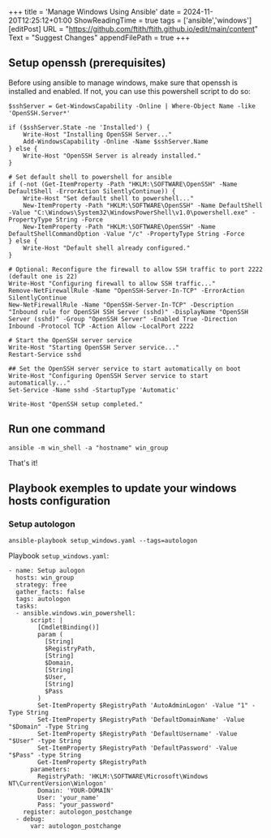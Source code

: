 +++
title = 'Manage Windows Using Ansible'
date = 2024-11-20T12:25:12+01:00
ShowReadingTime = true
tags = ['ansible','windows']
[editPost]
URL = "https://github.com/ftith/ftith.github.io/edit/main/content"
Text = "Suggest Changes"
appendFilePath = true
+++

## Setup openssh (prerequisites)
Before using ansible to manage windows, make sure that openssh is installed and enabled. If not, you can use this powershell script to do so:
```
$sshServer = Get-WindowsCapability -Online | Where-Object Name -like 'OpenSSH.Server*'

if ($sshServer.State -ne 'Installed') {
    Write-Host "Installing OpenSSH Server..."
    Add-WindowsCapability -Online -Name $sshServer.Name
} else {
    Write-Host "OpenSSH Server is already installed."
}

# Set default shell to powershell for ansible
if (-not (Get-ItemProperty -Path "HKLM:\SOFTWARE\OpenSSH" -Name DefaultShell -ErrorAction SilentlyContinue)) {
    Write-Host "Set default shell to powershell..."
    New-ItemProperty -Path "HKLM:\SOFTWARE\OpenSSH" -Name DefaultShell -Value "C:\Windows\System32\WindowsPowerShell\v1.0\powershell.exe" -PropertyType String -Force
    New-ItemProperty -Path "HKLM:\SOFTWARE\OpenSSH" -Name DefaultShellCommandOption -Value "/c" -PropertyType String -Force
} else {
    Write-Host "Default shell already configured."
}

# Optional: Reconfigure the firewall to allow SSH traffic to port 2222 (default one is 22)
Write-Host "Configuring firewall to allow SSH traffic..."
Remove-NetFirewallRule -Name "OpenSSH-Server-In-TCP" -ErrorAction SilentlyContinue
New-NetFirewallRule -Name "OpenSSH-Server-In-TCP" -Description "Inbound rule for OpenSSH SSH Server (sshd)" -DisplayName "OpenSSH Server (sshd)" -Group "OpenSSH Server" -Enabled True -Direction Inbound -Protocol TCP -Action Allow -LocalPort 2222

# Start the OpenSSH server service
Write-Host "Starting OpenSSH Server service..."
Restart-Service sshd

## Set the OpenSSH server service to start automatically on boot
Write-Host "Configuring OpenSSH Server service to start automatically..."
Set-Service -Name sshd -StartupType 'Automatic'

Write-Host "OpenSSH setup completed."
```

## Run one command
```
ansible -m win_shell -a "hostname" win_group
```

That's it! 

## Playbook exemples to update your windows hosts configuration
### Setup autologon
```
ansible-playbook setup_windows.yaml --tags=autologon
```

Playbook `setup_windows.yaml`:
```
- name: Setup aulogon
  hosts: win_group
  strategy: free
  gather_facts: false
  tags: autologon
  tasks:
  - ansible.windows.win_powershell:
      script: |
        [CmdletBinding()]
        param (
          [String]
          $RegistryPath,
          [String]
          $Domain,
          [String]
          $User,
          [String]
          $Pass
        )
        Set-ItemProperty $RegistryPath 'AutoAdminLogon' -Value "1" -Type String
        Set-ItemProperty $RegistryPath 'DefaultDomainName' -Value "$Domain" -Type String
        Set-ItemProperty $RegistryPath 'DefaultUsername' -Value "$User" -type String 
        Set-ItemProperty $RegistryPath 'DefaultPassword' -Value "$Pass" -type String
        Get-ItemProperty $RegistryPath
      parameters:
        RegistryPath: 'HKLM:\SOFTWARE\Microsoft\Windows NT\CurrentVersion\Winlogon'
        Domain: 'YOUR-DOMAIN'
        User: 'your_name'
        Pass: "your_password"
    register: autologon_postchange
  - debug:
      var: autologon_postchange
```
